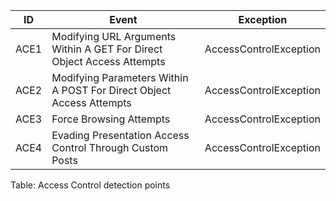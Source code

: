 **ID**  | **Event** | **Exception** |  
|---------|-----------|---------------| 
ACE1 | Modifying URL Arguments Within A GET For Direct Object Access Attempts | AccessControlException
ACE2 | Modifying Parameters Within A POST For Direct Object Access Attempts | AccessControlException
ACE3 | Force Browsing Attempts | AccessControlException
ACE4 | Evading Presentation Access Control Through Custom Posts | AccessControlException

Table: Access Control detection points